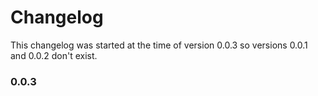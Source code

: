 # Changelog
This changelog was started at the time of version 0.0.3 so versions 0.0.1 and 0.0.2 don't exist. 

### 0.0.3
